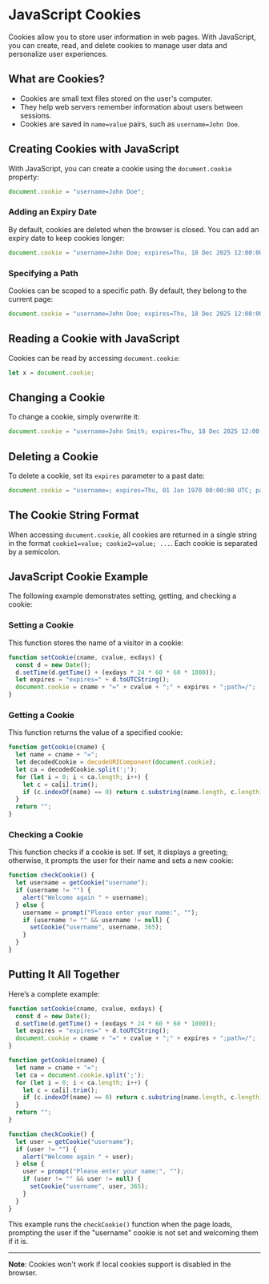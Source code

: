 
# JavaScript Cookies

Cookies allow you to store user information in web pages. With JavaScript, you can create, read, and delete cookies to manage user data and personalize user experiences.

## What are Cookies?

- Cookies are small text files stored on the user's computer.
- They help web servers remember information about users between sessions.
- Cookies are saved in `name=value` pairs, such as `username=John Doe`.

## Creating Cookies with JavaScript

With JavaScript, you can create a cookie using the `document.cookie` property:

```javascript
document.cookie = "username=John Doe";
```

### Adding an Expiry Date

By default, cookies are deleted when the browser is closed. You can add an expiry date to keep cookies longer:

```javascript
document.cookie = "username=John Doe; expires=Thu, 18 Dec 2025 12:00:00 UTC";
```

### Specifying a Path

Cookies can be scoped to a specific path. By default, they belong to the current page:

```javascript
document.cookie = "username=John Doe; expires=Thu, 18 Dec 2025 12:00:00 UTC; path=/";
```

## Reading a Cookie with JavaScript

Cookies can be read by accessing `document.cookie`:

```javascript
let x = document.cookie;
```

## Changing a Cookie

To change a cookie, simply overwrite it:

```javascript
document.cookie = "username=John Smith; expires=Thu, 18 Dec 2025 12:00:00 UTC; path=/";
```

## Deleting a Cookie

To delete a cookie, set its `expires` parameter to a past date:

```javascript
document.cookie = "username=; expires=Thu, 01 Jan 1970 00:00:00 UTC; path=/;";
```

## The Cookie String Format

When accessing `document.cookie`, all cookies are returned in a single string in the format `cookie1=value; cookie2=value; ...`. Each cookie is separated by a semicolon.

## JavaScript Cookie Example

The following example demonstrates setting, getting, and checking a cookie:

### Setting a Cookie

This function stores the name of a visitor in a cookie:

```javascript
function setCookie(cname, cvalue, exdays) {
  const d = new Date();
  d.setTime(d.getTime() + (exdays * 24 * 60 * 60 * 1000));
  let expires = "expires=" + d.toUTCString();
  document.cookie = cname + "=" + cvalue + ";" + expires + ";path=/";
}
```

### Getting a Cookie

This function returns the value of a specified cookie:

```javascript
function getCookie(cname) {
  let name = cname + "=";
  let decodedCookie = decodeURIComponent(document.cookie);
  let ca = decodedCookie.split(';');
  for (let i = 0; i < ca.length; i++) {
    let c = ca[i].trim();
    if (c.indexOf(name) == 0) return c.substring(name.length, c.length);
  }
  return "";
}
```

### Checking a Cookie

This function checks if a cookie is set. If set, it displays a greeting; otherwise, it prompts the user for their name and sets a new cookie:

```javascript
function checkCookie() {
  let username = getCookie("username");
  if (username != "") {
    alert("Welcome again " + username);
  } else {
    username = prompt("Please enter your name:", "");
    if (username != "" && username != null) {
      setCookie("username", username, 365);
    }
  }
}
```

## Putting It All Together

Here’s a complete example:

```javascript
function setCookie(cname, cvalue, exdays) {
  const d = new Date();
  d.setTime(d.getTime() + (exdays * 24 * 60 * 60 * 1000));
  let expires = "expires=" + d.toUTCString();
  document.cookie = cname + "=" + cvalue + ";" + expires + ";path=/";
}

function getCookie(cname) {
  let name = cname + "=";
  let ca = document.cookie.split(';');
  for (let i = 0; i < ca.length; i++) {
    let c = ca[i].trim();
    if (c.indexOf(name) == 0) return c.substring(name.length, c.length);
  }
  return "";
}

function checkCookie() {
  let user = getCookie("username");
  if (user != "") {
    alert("Welcome again " + user);
  } else {
    user = prompt("Please enter your name:", "");
    if (user != "" && user != null) {
      setCookie("username", user, 365);
    }
  }
}
```

This example runs the `checkCookie()` function when the page loads, prompting the user if the "username" cookie is not set and welcoming them if it is.

---

**Note**: Cookies won't work if local cookies support is disabled in the browser.
